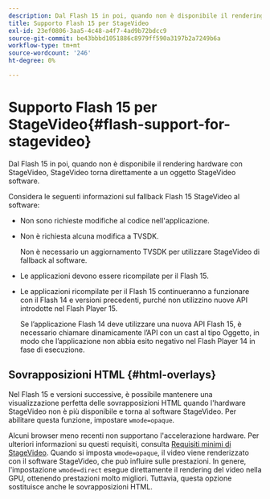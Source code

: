 ```yaml
---
description: Dal Flash 15 in poi, quando non è disponibile il rendering hardware con StageVideo, StageVideo torna direttamente a un oggetto StageVideo software.
title: Supporto Flash 15 per StageVideo
exl-id: 23ef0806-3aa5-4c48-a4f7-4ad9b72bdcc9
source-git-commit: be43bbbd1051886c8979ff590a3197b2a7249b6a
workflow-type: tm+mt
source-wordcount: '246'
ht-degree: 0%

---
```


# Supporto Flash 15 per StageVideo{#flash-support-for-stagevideo}

Dal Flash 15 in poi, quando non è disponibile il rendering hardware con StageVideo, StageVideo torna direttamente a un oggetto StageVideo software.

Considera le seguenti informazioni sul fallback Flash 15 StageVideo al software:

* Non sono richieste modifiche al codice nell&#39;applicazione.
* Non è richiesta alcuna modifica a TVSDK.

   Non è necessario un aggiornamento TVSDK per utilizzare StageVideo di fallback al software.
* Le applicazioni devono essere ricompilate per il Flash 15.
* Le applicazioni ricompilate per il Flash 15 continueranno a funzionare con il Flash 14 e versioni precedenti, purché non utilizzino nuove API introdotte nel Flash Player 15.

   Se l’applicazione Flash 14 deve utilizzare una nuova API Flash 15, è necessario chiamare dinamicamente l’API con un cast al tipo Oggetto, in modo che l’applicazione non abbia esito negativo nel Flash Player 14 in fase di esecuzione.

## Sovrapposizioni HTML {#html-overlays}

Nel Flash 15 e versioni successive, è possibile mantenere una visualizzazione perfetta delle sovrapposizioni HTML quando l&#39;hardware StageVideo non è più disponibile e torna al software StageVideo. Per abilitare questa funzione, impostare `wmode=opaque`.

Alcuni browser meno recenti non supportano l&#39;accelerazione hardware. Per ulteriori informazioni su questi requisiti, consulta [Requisiti minimi di StageVideo](../../../../../tvsdk-1.4-for-desktop-hls/c-psdk-dhls-1.4-introduction/overview-prod-audience-guide/requirements/stagevideo-capabilities/r-psdk-dhls-1.4-requirements-stage-video.md). Quando si imposta `wmode=opaque`, il video viene renderizzato con il software StageVideo, che può influire sulle prestazioni. In genere, l&#39;impostazione `wmode=direct` esegue direttamente il rendering del video nella GPU, ottenendo prestazioni molto migliori. Tuttavia, questa opzione sostituisce anche le sovrapposizioni HTML.
